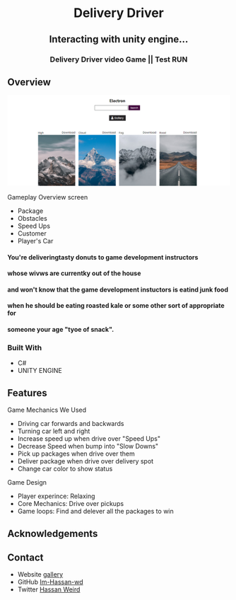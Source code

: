<!-- Please update value in the {}  -->

<h1 align="center">Delivery Driver</h1>

<div align="center">
   <h2>Interacting with unity engine...</h2>
</div>

<div align="center">
  <h3>
    Delivery Driver video Game || Test RUN
  </h3>
</div>

<!-- OVERVIEW -->

## Overview

![screenshot](https://raw.githubusercontent.com/Im-Hassan-wd/sponge-s-portfolio/master/img/electron-home.PNG)

Gameplay Overview screen

- Package
- Obstacles
- Speed Ups
- Customer
- Player's Car

<h4> You're deliveringtasty donuts to game development instructors</h4>
<h4>whose wivws are currentky out of the house</h4>
<h4>and won't know that the game development instuctors is eatind junk food</h4>
<h4>when he should be eating roasted kale or some other sort of appropriate for</h4>
<h4>someone your age "tyoe of snack".</h4>

### Built With

<!-- This section should list any major frameworks that you built your project using. Here are a few examples.-->

- C#
- UNITY ENGINE

## Features

Game Mechanics We Used

- Driving car forwards and backwards
- Turning car left and right
- Increase speed up when drive over "Speed Ups"
- Decrease Speed when bump into "Slow Downs"
- Pick up packages when drive over them
- Deliver package when drive over delivery spot
- Change car color to show status

Game Design

- Player experince: Relaxing
- Core Mechanics: Drive over pickups
- Game loops: Find and delever all the packages to win

## Acknowledgements

<!-- This section should list any articles or add-ons/plugins that helps you to complete the project. This is optional but it will help you in the future. For exmpale -->

## Contact

- Website [gallery](https://https://electronphoto.netlify.app/)
- GitHub [Im-Hassan-wd](https://github.com/Im-Hassan-wd)
- Twitter [Hassan Weird](https://twitter.com/hassan_weird)
